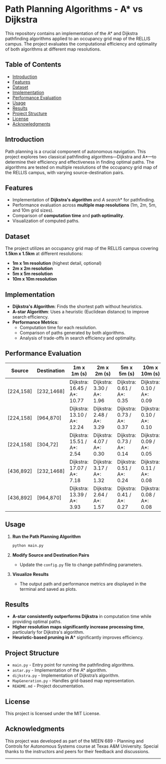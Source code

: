 # Path Planning Algorithms - A* vs Dijkstra

This repository contains an implementation of the A* and Dijkstra pathfinding algorithms applied to an occupancy grid map of the RELLIS campus. The project evaluates the computational efficiency and optimality of both algorithms at different map resolutions.

## Table of Contents

- [Introduction](#introduction)
- [Features](#features)
- [Dataset](#dataset)
- [Implementation](#implementation)
- [Performance Evaluation](#performance-evaluation)
- [Usage](#usage)
- [Results](#results)
- [Project Structure](#project-structure)
- [License](#license)
- [Acknowledgments](#acknowledgments)

## Introduction

Path planning is a crucial component of autonomous navigation. This project explores two classical pathfinding algorithms—Dijkstra and A*—to determine their efficiency and effectiveness in finding optimal paths. The algorithms are tested on multiple resolutions of the occupancy grid map of the RELLIS campus, with varying source-destination pairs.

## Features

- Implementation of **Dijkstra's algorithm** and **A* search** for pathfinding.
- Performance evaluation across **multiple map resolutions** (1m, 2m, 5m, and 10m grid sizes).
- Comparison of **computation time** and **path optimality**.
- Visualization of computed paths.

## Dataset

The project utilizes an occupancy grid map of the RELLIS campus covering **1.5km x 1.5km** at different resolutions:

- **1m x 1m resolution** (highest detail, optional)
- **2m x 2m resolution**
- **5m x 5m resolution**
- **10m x 10m resolution**

## Implementation

- **Dijkstra's Algorithm**: Finds the shortest path without heuristics.
- **A-star Algorithm**: Uses a heuristic (Euclidean distance) to improve search efficiency.
- **Performance Metrics**:
  - Computation time for each resolution.
  - Comparison of paths generated by both algorithms.
  - Analysis of trade-offs in search efficiency and optimality.

## Performance Evaluation

| Source | Destination | 1m x 1m (s) | 2m x 2m (s) | 5m x 5m (s) | 10m x 10m (s) |
|--------|------------|------------|------------|------------|-------------|
| [224,158] | [232,1468] | Dijkstra: 16.45 / A*: 10.77 | Dijkstra: 3.30 / A*: 1.96 | Dijkstra: 0.61 / A*: 0.35 | Dijkstra: 0.10 / A*: 0.09 |
| [224,158] | [964,870]  | Dijkstra: 13.10 / A*: 12.24 | Dijkstra: 2.48 / A*: 3.29 | Dijkstra: 0.73 / A*: 0.37 | Dijkstra: 0.10 / A*: 0.10 |
| [224,158] | [304,72]   | Dijkstra: 15.51 / A*: 2.54  | Dijkstra: 4.07 / A*: 0.30 | Dijkstra: 0.73 / A*: 0.14 | Dijkstra: 0.09 / A*: 0.05 |
| [436,892] | [232,1468] | Dijkstra: 17.07 / A*: 7.18  | Dijkstra: 3.17 / A*: 1.32 | Dijkstra: 0.51 / A*: 0.24 | Dijkstra: 0.11 / A*: 0.08 |
| [436,892] | [964,870]  | Dijkstra: 13.39 / A*: 3.93  | Dijkstra: 2.64 / A*: 1.57 | Dijkstra: 0.41 / A*: 0.27 | Dijkstra: 0.08 / A*: 0.08 |

## Usage

1. **Run the Path Planning Algorithm**
   ```bash
   python main.py
   ```
2. **Modify Source and Destination Pairs**
   - Update the `config.py` file to change pathfinding parameters.

3. **Visualize Results**
   - The output path and performance metrics are displayed in the terminal and saved as plots.

## Results

- **A-star consistently outperforms Dijkstra** in computation time while providing optimal paths.
- **Higher resolution maps significantly increase processing time**, particularly for Dijkstra's algorithm.
- **Heuristic-based pruning in A*** significantly improves efficiency.

## Project Structure

- `main.py` - Entry point for running the pathfinding algorithms.
- `astar.py` - Implementation of the A* algorithm.
- `dijkstra.py` - Implementation of Dijkstra’s algorithm.
- `MapGeneration.py` - Handles grid-based map representation.
- `README.md` - Project documentation.

## License

This project is licensed under the MIT License.

## Acknowledgments

This project was developed as part of the MEEN 689 - Planning and Controls for Autonomous Systems course at Texas A&M University. Special thanks to the instructors and peers for their feedback and discussions.

---

